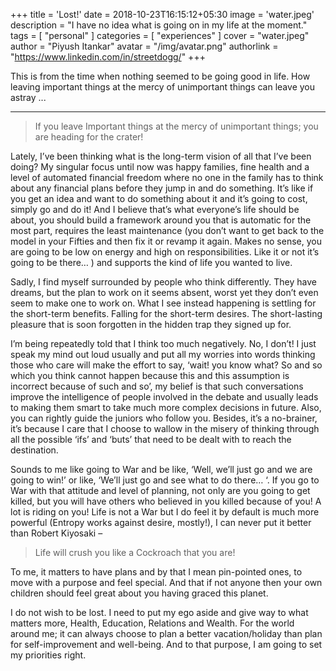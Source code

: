 +++
title = 'Lost!'
date = 2018-10-23T16:15:12+05:30
image = 'water.jpeg'
description = "I have no idea what is going on in my life at the moment."
tags = [
    "personal"
]
categories = [
    "experiences"
]
cover = "water.jpeg"
author = "Piyush Itankar"
avatar = "/img/avatar.png"
authorlink =  "https://www.linkedin.com/in/streetdogg/"
+++

This is from the time when nothing seemed to be going good in life. How leaving important things at the mercy of unimportant things can leave you astray ...

<!--more-->
---

> If you leave Important things at the mercy of unimportant things; you are heading for the crater!

Lately, I’ve been thinking what is the long-term vision of all that I’ve been doing? My singular focus until now was happy families, fine health and a level of automated financial freedom where no one in the family has to think about any financial plans before they jump in and do something. It’s like if you get an idea and want to do something about it and it’s going to cost, simply go and do it! And I believe that’s what everyone’s life should be about, you should build a framework around you that is automatic for the most part, requires the least maintenance (you don’t want to get back to the model in your Fifties and then fix it or revamp it again. Makes no sense, you are going to be low on energy and high on responsibilities. Like it or not it’s going to be there… ) and supports the kind of life you wanted to live.

Sadly, I find myself surrounded by people who think differently. They have dreams, but the plan to work on it seems absent, worst yet they don’t even seem to make one to work on. What I see instead happening is settling for the short-term benefits. Falling for the short-term desires. The short-lasting pleasure that is soon forgotten in the hidden trap they signed up for.

I’m being repeatedly told that I think too much negatively. No, I don’t! I just speak my mind out loud usually and put all my worries into words thinking those who care will make the effort to say, ‘wait! you know what? So and so which you think cannot happen because this and this assumption is incorrect because of such and so’, my belief is that such conversations improve the intelligence of people involved in the debate and usually leads to making them smart to take much more complex decisions in future. Also, you can rightly guide the juniors who follow you. Besides, it’s a no-brainer, it’s because I care that I choose to wallow in the misery of thinking through all the possible ‘ifs’ and ‘buts’ that need to be dealt with to reach the destination.

Sounds to me like going to War and be like, ‘Well, we’ll just go and we are going to win!’ or like, ‘We’ll just go and see what to do there… ‘. If you go to War with that attitude and level of planning, not only are you going to get killed, but you will have others who believed in you killed because of you! A lot is riding on you! Life is not a War but I do feel it by default is much more powerful (Entropy works against desire, mostly!), I can never put it better than Robert Kiyosaki –

> Life will crush you like a Cockroach that you are!

To me, it matters to have plans and by that I mean pin-pointed ones, to move with a purpose and feel special. And that if not anyone then your own children should feel great about you having graced this planet.

I do not wish to be lost. I need to put my ego aside and give way to what matters more, Health, Education, Relations and Wealth. For the world around me; it can always choose to plan a better vacation/holiday than plan for self-improvement and well-being. And to that purpose, I am going to set my priorities right.
